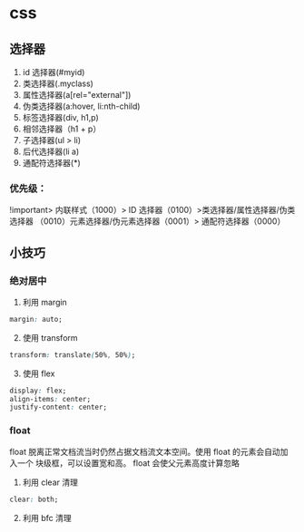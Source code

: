 # css

## 选择器

1. id 选择器(#myid)
2. 类选择器(.myclass)
3. 属性选择器(a[rel="external"])
4. 伪类选择器(a:hover, li:nth-child)
5. 标签选择器(div, h1,p)
6. 相邻选择器（h1 + p）
7. 子选择器(ul > li)
8. 后代选择器(li a)
9. 通配符选择器(\*)

### 优先级：

!important> 内联样式（1000）> ID 选择器（0100）>类选择器/属性选择器/伪类选择器
（0010）元素选择器/伪元素选择器（0001）> 通配符选择器（0000）

## 小技巧

### 绝对居中

1. 利用 margin

```css
margin: auto;
```

2. 使用 transform

```css
transform: translate(50%, 50%);
```

3. 使用 flex

```css
display: flex;
align-items: center;
justify-content: center;
```

### float

float 脱离正常文档流当时仍然占据文档流文本空间。使用 float 的元素会自动加入一个
块级框，可以设置宽和高。 float 会使父元素高度计算忽略

1. 利用 clear 清理

```css
clear: both;
```

2. 利用 bfc 清理

